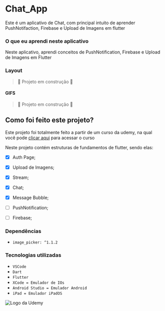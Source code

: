 # Chat_App
Este é um aplicativo de Chat, com principal intuito de aprender PushNotifaction, Firebase e Upload de Imagens em flutter

### O que eu aprendi neste aplicativo
Neste aplicativo, aprendi conceitos de PushNotification, Firebase e Upload de Imagens em Flutter
<br>

### Layout

> :construction: Projeto em construção :construction:

#### GIFS

> :construction: Projeto em construção :construction:

## Como foi feito este projeto?

Este projeto foi totalmente feito a partir de um curso da udemy, na qual você pode [clicar aqui](https://www.udemy.com/course/curso-flutter/?couponCode=ST6MT42324) para acessar o curso<br>

Neste projeto contém estruturas de fundamentos de flutter, sendo elas:
- [X] Auth Page;
- [X] Upload de Imagens;
- [X] Stream;
- [X] Chat;
- [X] Message Bubble;
- [ ] PushNotification;
- [ ] Firebase;


### Dependências
- ``image_picker: ^1.1.2``

### Tecnologias utilizadas
- ``VSCode``
- ``Dart``
- ``Flutter``
- ``XCode = Emulador de IOs``
- ``Android Studio = Emulador Android``
- ``iPad = Emulador iPadOS``

<img src="https://github.com/ArthurRCastilho/Fundamentos_Dart/blob/main/img/UdemyImg.png" alt="Logo da Udemy">